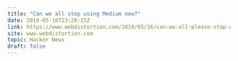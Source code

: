 ```yaml
---
title: "Can we all stop using Medium now?"
date: 2019-05-16T23:20:15Z
link: https://www.webdistortion.com/2019/05/16/can-we-all-please-stop-using-medium-now/?utm_medium=RSS&utm_source=hune
site: www.webdistortion.com
topic: Hacker News
draft: false
---
```

